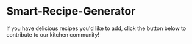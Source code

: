 # Smart-Recipe-Generator
If you have delicious recipes you'd like to add, click the button below to contribute to our kitchen community!
